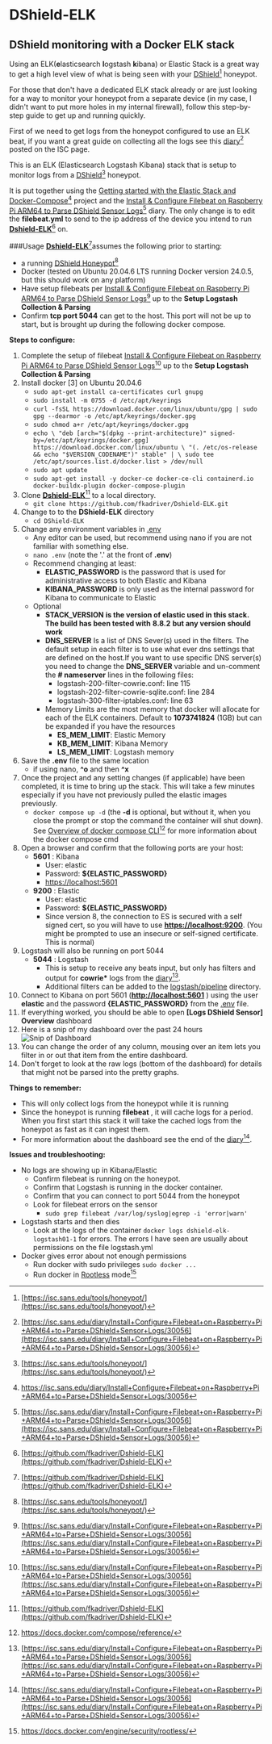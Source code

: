 # DShield-ELK
## ​DShield monitoring with a Docker ELK stack

Using an ELK(**e**lasticsearch **l**ogstash **k**ibana) or Elastic Stack is a great way to get a high level view of what is being seen with your [DShield](https://isc.sans.edu/tools/honeypot/)[^1] honeypot.

For those that don't have a dedicated ELK stack already or are just looking for a way to monitor your honeypot from a separate device (in my case, I didn't want to put more holes in my internal firewall), follow this step-by-step guide to get up and running quickly.

First of we need to get logs from the honeypot configured to use an ELK beat, if you want a great guide on collecting all the logs see this [diary](https://isc.sans.edu/diary/Install+Configure+Filebeat+on+Raspberry+Pi+ARM64+to+Parse+DShield+Sensor+Logs/30056)[^2] posted on the ISC page.

This is an ELK (Elasticsearch Logstash Kibana) stack that is setup to monitor logs from a [DShield](https://dshield.org/)[^1] honeypot.

It is put together using the [Getting started with the Elastic Stack and Docker-Compose](https://github.com/elkninja/elastic-stack-docker-part-one)[^3] project and the [Install & Configure Filebeat on Raspberry Pi ARM64 to Parse DShield Sensor Logs](https://isc.sans.edu/diary/Install+Configure+Filebeat+on+Raspberry+Pi+ARM64+to+Parse+DShield+Sensor+Logs/30056)[^2] diary. The only change is to edit the **filebeat.yml** to send to the ip address of the device you intend to run [**Dshield-ELK**](https://github.com/fkadriver/Dshield-ELK)[^4] on.

###Usage
[**Dshield-ELK**](https://github.com/fkadriver/Dshield-ELK)[^4]assumes the following prior to starting:
- a running [DShield Honeypot](https://www.dshield.org/tools/honeypot/)[^1]
- Docker (tested on Ubuntu 20.04.6 LTS running Docker version 24.0.5, but this should work on any platform)
- Have setup filebeats per [Install & Configure Filebeat on Raspberry Pi ARM64 to Parse DShield Sensor Logs](https://isc.sans.edu/diary/Install+Configure+Filebeat+on+Raspberry+Pi+ARM64+to+Parse+DShield+Sensor+Logs/30056)[^2] up to the **Setup Logstash Collection & Parsing**
- Confirm **tcp port 5044** can get to the host. This port will not be up to start, but is brought up during the following docker compose.

**Steps to configure:**
1. Complete the setup of filebeat [Install & Configure Filebeat on Raspberry Pi ARM64 to Parse DShield Sensor Logs](https://isc.sans.edu/diary/Install+Configure+Filebeat+on+Raspberry+Pi+ARM64+to+Parse+DShield+Sensor+Logs/30056)[^2] up to the **Setup Logstash Collection & Parsing**
1. Install docker [3] on Ubuntu 20.04.6
      - `sudo apt-get install ca-certificates curl gnupg`
      - `sudo install -m 0755 -d /etc/apt/keyrings`
      - `curl -fsSL https://download.docker.com/linux/ubuntu/gpg | sudo gpg --dearmor -o /etc/apt/keyrings/docker.gpg`
      - `sudo chmod a+r /etc/apt/keyrings/docker.gpg`
      - `echo \
      "deb [arch="$(dpkg --print-architecture)" signed-by=/etc/apt/keyrings/docker.gpg] https://download.docker.com/linux/ubuntu \
      "(. /etc/os-release && echo "$VERSION_CODENAME")" stable" | \
      sudo tee /etc/apt/sources.list.d/docker.list > /dev/null`
      - `sudo apt update`
      - `sudo apt-get install -y docker-ce docker-ce-cli containerd.io docker-buildx-plugin docker-compose-plugin`
1. Clone [**Dshield-ELK**](https://github.com/fkadriver/Dshield-ELK)[^4] to a local directory.
      - `git clone https://github.com/fkadriver/Dshield-ELK.git `
1. Change to to the **DShield-ELK** directory
      - `cd DShield-ELK`
2. Change any environment variables in [.env](.env)
    - Any editor can be used, but recommend using nano if you are not familiar with something else.
    - `nano .env` (note the '.' at the front of **.env**)
    - Recommend changing at least:
        - **ELASTIC\_PASSWORD** is the password that is used for administrative access to both Elastic and Kibana
        - **KIBANA\_PASSWORD** is only used as the internal password for Kibana to communicate to Elastic
    - Optional
        - **STACK\_VERSION**  **is the version of elastic used in this stack. The build has been tested with**  **8.8.2**  **but any version should work**
        - **DNS_SERVER** Is a list of DNS Sever(s) used in the filters. The default setup in each filter is to use what ever dns settings that are defined on the host.If you want to use specific DNS server(s) you need to change the **DNS_SERVER** variable and un-comment the **# nameserver** lines in the following files:
            - logstash-200-filter-cowrie.conf: line 115
            - logstash-202-filter-cowrie-sqlite.conf: line 284
            - logstash-300-filter-iptables.conf: line 63
        - Memory Limits are the most memory that docker will allocate for each of the ELK containers.  Default to **1073741824** (1GB) but can be expanded if you have the resources
          - **ES_MEM_LIMIT**: Elastic Memory 
          - **KB_MEM_LIMIT**: Kibana Memory
          - **LS_MEM_LIMIT**: Logstash memory
1. Save the **.env** file to the same location
    - if using nano, **^o** and then **^x**
3. Once the project and any setting changes (if applicable) have been completed, it is time to bring up the stack. This will take a few minutes especially if you have not previously pulled the elastic images previously.
    - `docker compose up -d` (the **-d** is optional, but without it, when you close the prompt or stop the command the container will shut down). See [Overview of docker compose CLI](https://docs.docker.com/compose/reference/)[^5] for more information about the docker compose cmd
1. Open a browser and confirm that the following ports are your host:
    - **5601** : Kibana
        - User: elastic
        - Password: **${ELASTIC\_PASSWORD}**
        - [https://localhost:5601](https://localhost:5601)
    - **9200** : Elastic
        - User: elastic
        - Password: **${ELASTIC\_PASSWORD}**
        - Since version 8, the connection to ES is secured with a self signed cert, so you will have to use [**https://localhost:9200**](https://localhost:9200/). (You might be prompted to use an insecure or self-signed certificate.  This is normal)
1. Logstash will also be running on port 5044
    - **5044** : Logstash
        - This is setup to receive any beats input, but only has filters and output for **cowrie\*** logs from the [diary](https://isc.sans.edu/diary/Install+Configure+Filebeat+on+Raspberry+Pi+ARM64+to+Parse+DShield+Sensor+Logs/30056)[^2].
        - Additional filters can be added to the [logstash/pipeline](logstash/pipeline) directory.
2. Connect to Kibana on port 5601 ([**http://localhost:5601**](http://localhost:5601/) ) using the user **elastic** and the password **{ELASTIC\_PASSWORD}** from the [.env](.env) file.
3. If everything worked, you should be able to open **[Logs DShield Sensor] Overview** dashboard
4. Here is a snip of my dashboard over the past 24 hours![Snip of Dashboard](DashboardSnip.png)
5. You can change the order of any column, mousing over an item lets you filter in or out that item from the entire dashboard.
6. Don't forget to look at the raw logs (bottom of the dashboard) for details that might not be parsed into the pretty graphs.

**Things to remember:**
- This will only collect logs from the honeypot while it is running
- Since the honeypot is running **filebeat** , it will cache logs for a period. When you first start this stack it will take the cached logs from the honeypot as fast as it can ingest them.
- For more information about the dashboard see the end of the [diary](https://isc.sans.edu/diary/Install+Configure+Filebeat+on+Raspberry+Pi+ARM64+to+Parse+DShield+Sensor+Logs/30056)[^2].

**Issues and troubleshooting:**
- No logs are showing up in Kibana/Elastic
  - Confirm filebeat is running on the honeypot.
  - Confirm that Logstash is running in the docker container.
  - Confirm that you can connect to port 5044 from the honeypot
  - Look for filebeat errors on the sensor
    - `sudo grep filebeat /var/log/syslog|egrep -i 'error|warn'`
- Logstash starts and then dies
  - Look at the logs of the container `docker logs dshield-elk-logstash01-1` for errors. The errors I have seen are usually about permissions on the file logstash.yml
- Docker gives error about not enough permissions
  - Run docker with sudo privileges `sudo docker ...`
  - Run docker in [Rootless](https://docs.docker.com/engine/security/rootless/) mode[^6]


[^1]:[https://isc.sans.edu/tools/honeypot/](https://isc.sans.edu/tools/honeypot/)
[^2]:[https://isc.sans.edu/diary/Install+Configure+Filebeat+on+Raspberry+Pi+ARM64+to+Parse+DShield+Sensor+Logs/30056](https://isc.sans.edu/diary/Install+Configure+Filebeat+on+Raspberry+Pi+ARM64+to+Parse+DShield+Sensor+Logs/30056)
[^3]:https://isc.sans.edu/diary/Install+Configure+Filebeat+on+Raspberry+Pi+ARM64+to+Parse+DShield+Sensor+Logs/30056
[^4]:[https://github.com/fkadriver/Dshield-ELK](https://github.com/fkadriver/Dshield-ELK)
[^5]:https://docs.docker.com/compose/reference/
[^6]:https://docs.docker.com/engine/security/rootless/
